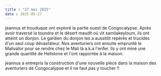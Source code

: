 ```yaml
---
title : "27 mai 2025"
date : 2025-05-27
---
```


jeannus et trouduque ont exploré la partie ouest de Congocalypse. Après avoir traversé la toundra et le désert maudit où vit samilakeyloum, ils ont atteint un donjon. Le gardien du donjon les a aussitôt repérés et trucidés d'un seul coup dévastateur. 
Nos aventuriers ont ensuite emprunté le Malivator pour se rendre chez le Mali là a.k.a l'enfer. Ils y ont miné une grande quantité de Hellstone et l'ont rapportée à la maison.

jeannus a entrepris la construction d'une nouvelle pièce dans la maison des aventuriers de Congocalypse et il ne faut pas y toucher !!
